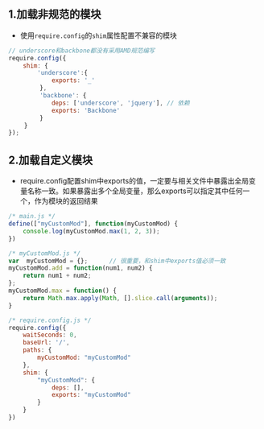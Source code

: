## 1.加载非规范的模块
* 使用`require.config`的`shim`属性配置不兼容的模块
```js
// underscore和backbone都没有采用AMD规范编写
require.config({
    shim: {
        'underscore':{
            exports: '_'
　　　　  },
　　　　  'backbone': {
　　　　　　  deps: ['underscore', 'jquery'], // 依赖
　　　　　　  exports: 'Backbone'
　　　　  }
　　 }
});
```
## 2.加载自定义模块
* require.config配置shim中exports的值，一定要与相关文件中暴露出全局变量名称一致。如果暴露出多个全局变量，那么exports可以指定其中任何一个，作为模块的返回结果
```js
/* main.js */
define(["myCustomMod"], function(myCustomMod) {
    console.log(myCustomMod.max(1, 2, 3));
})
```
```js
/* myCustomMod.js */
var  myCustomMod = {};      // 很重要，和shim中exports值必须一致
myCustomMod.add = function(num1, num2) {
    return num1 + num2;
};
myCustomMod.max = function() {
    return Math.max.apply(Math, [].slice.call(arguments));
}
```
```js
/* require.config.js */
require.config({
    waitSeconds: 0,
    baseUrl: '/',
    paths: {
        myCustomMod: "myCustomMod"
    },
    shim: {
        "myCustomMod": {
            deps: [],
            exports: "myCustomMod"
        }
    }
})
```